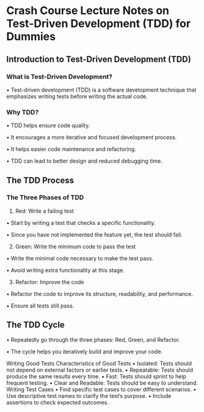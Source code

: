 # Crash Course Lecture Notes on Test-Driven Development (TDD) for Dummies

## Introduction to Test-Driven Development (TDD)

### What is Test-Driven Development?

•	Test-driven development (TDD) is a software development technique that emphasizes writing tests before writing the actual code.

### Why TDD?

•	TDD helps ensure code quality.

•	It encourages a more iterative and focused development process.

•	It helps easier code maintenance and refactoring.

•	TDD can lead to better design and reduced debugging time.

## The TDD Process

### The Three Phases of TDD

1.	Red: Write a failing test

•	Start by writing a test that checks a specific functionality.

•	Since you have not implemented the feature yet, the test should fail.

2.	Green: Write the minimum code to pass the test

•	Write the minimal code necessary to make the test pass.

•	Avoid writing extra functionality at this stage.

3.	Refactor: Improve the code

•	Refactor the code to improve its structure, readability, and performance.

•	Ensure all tests still pass.

## The TDD Cycle

•	Repeatedly go through the three phases: Red, Green, and Refactor.

•	The cycle helps you iteratively build and improve your code.

Writing Good Tests
Characteristics of Good Tests
•	Isolated: Tests should not depend on external factors or earlier tests.
•	Repeatable: Tests should produce the same results every time.
•	Fast: Tests should sprint to help frequent testing.
•	Clear and Readable: Tests should be easy to understand.
Writing Test Cases
•	Find specific test cases to cover different scenarios.
•	Use descriptive test names to clarify the test’s purpose.
•	Include assertions to check expected outcomes.

